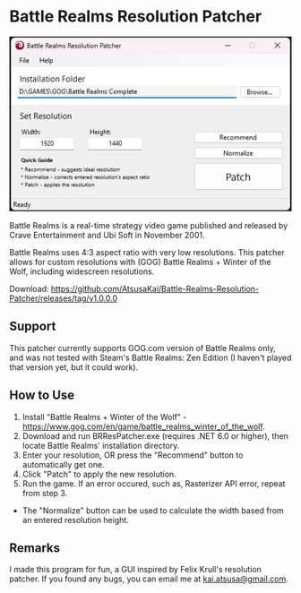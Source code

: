 # Battle Realms Resolution Patcher

![Screenshot](BRResPatcher.png)

Battle Realms is a real-time strategy video game published and released by Crave Entertainment and Ubi Soft in November 2001.

Battle Realms uses 4:3 aspect ratio with very low resolutions. This patcher allows for custom resolutions with (GOG) Battle Realms + Winter of the Wolf, including widescreen resolutions.

Download: https://github.com/AtsusaKai/Battle-Realms-Resolution-Patcher/releases/tag/v1.0.0.0

## Support
This patcher currently supports GOG.com version of Battle Realms only, and was not tested with Steam's Battle Realms: Zen Edition (I haven't played that version yet, but it could work).

## How to Use
1. Install "Battle Realms + Winter of the Wolf" - https://www.gog.com/en/game/battle_realms_winter_of_the_wolf.
2. Download and run BRResPatcher.exe (requires .NET 6.0 or higher), then locate Battle Realms' installation directory. 
3. Enter your resolution, OR press the "Recommend" button to automatically get one. 
4. Click "Patch" to apply the new resolution.
5. Run the game. If an error occured, such as, Rasterizer API error, repeat from step 3.

* The "Normalize" button can be used to calculate the width based from an entered resolution height.

## Remarks
I made this program for fun, a GUI inspired by Felix Krull's resolution patcher. If you found any bugs, you can email me at kai.atsusa@gmail.com.
